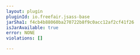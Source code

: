 ```yaml
---
layout: plugin
pluginId: io.freefair.jsass-base
jarSha1: f4cb4b88060ba270722b8f9c0acc12af2cf41f26
isJarAvailable: true
error: NONE
violations: []

---
```

